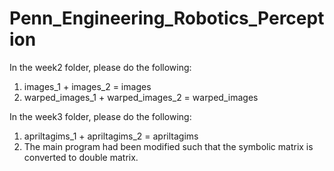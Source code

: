 # Penn_Engineering_Robotics_Perception
In the week2 folder, please do the following:
1. images_1 + images_2 = images
2. warped_images_1 + warped_images_2 = warped_images

In the week3 folder, please do the following:
1. apriltagims_1 + apriltagims_2 = apriltagims
2. The main program had been modified such that the symbolic matrix is converted to double matrix.
